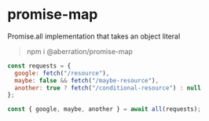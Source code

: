 # promise-map

Promise.all implementation that takes an object literal

> npm i @aberration/promise-map

```javascript
const requests = {
  google: fetch("/resource"),
  maybe: false && fetch("/maybe-resource"),
  another: true ? fetch("/conditional-resource") : null
};

const { google, maybe, another } = await all(requests);
```
